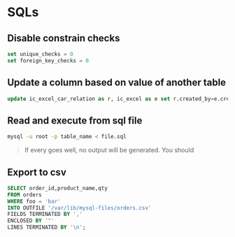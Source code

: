 # SQLs

## Disable constrain checks

```sql
set unique_checks = 0
set foreign_key_checks = 0
```

## Update a column based on value of another table

```sql
update ic_excel_car_relation as r, ic_excel as e set r.created_by=e.created_by where r.excel_id=e.id
```

## Read and execute from sql file

```bash
mysql -u root -p table_name < file.sql
```

> If every goes well, no output will be generated. You should 

## Export to csv

```sql
SELECT order_id,product_name,qty
FROM orders
WHERE foo = 'bar'
INTO OUTFILE '/var/lib/mysql-files/orders.csv'
FIELDS TERMINATED BY ','
ENCLOSED BY '"'
LINES TERMINATED BY '\n';
```